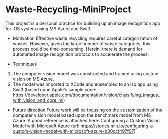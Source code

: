 # Waste-Recycling-MiniProject

This project is a personal practice for building up an image recognition app for IOS system using MS Azure and Swift. 
* Motivation
Effective waste recycling requires careful categorization of wastes. However, given the large number of waste categories, this process could be time-consuming. Herein, there is demand for automated image recognition protocols to accelerate the process.

* Techniques
1. The computer vision model was constructed and trained using custom vision on MS Azure.
2. The model was imported to XCode and ensembled to an iso app using Swift (based upon Apple's sample code: https://developer.apple.com/documentation/vision/classifying_images_with_vision_and_core_ml)

* Future direction
Future work will be focusing on the customization of the computer vision model based upon the benchmark model from MS Azure. A good reference is attached here: Configuring a Custom Vision Model with Microsoft Azure (url: https://stories.mlh.io/configuring-a-custom-vision-model-with-microsoft-azure-b00ccf497f07)
